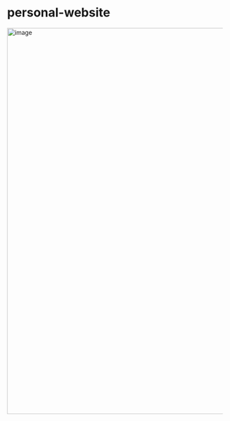 # personal-website

<img width="1893" height="901" alt="image" src="https://github.com/user-attachments/assets/c977ac41-130c-4cc2-b861-d6306c1ffd50" />
